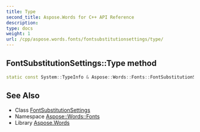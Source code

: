 ```yaml
---
title: Type
second_title: Aspose.Words for C++ API Reference
description: 
type: docs
weight: 1
url: /cpp/aspose.words.fonts/fontsubstitutionsettings/type/
---
```

## FontSubstitutionSettings::Type method




```cpp
static const System::TypeInfo & Aspose::Words::Fonts::FontSubstitutionSettings::Type()
```

## See Also

* Class [FontSubstitutionSettings](../)
* Namespace [Aspose::Words::Fonts](../../)
* Library [Aspose.Words](../../../)
